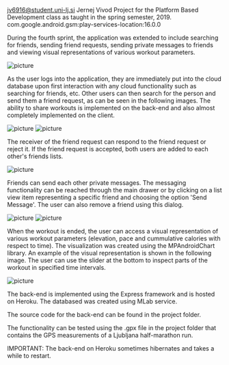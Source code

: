 jv6916@student.uni-lj.si
Jernej Vivod
Project for the Platform Based Development class as taught in the spring semester, 2019.
com.google.android.gsm:play-services-location:16.0.0



During the fourth sprint, the application was extended to include searching for friends, sending friend requests, sending private messages to friends and viewing visual representations of various workout parameters.

![picture](demo_imgs/drawer.png)

As the user logs into the application, they are immediately put into the cloud database upon first interaction with any cloud functionality such as searching for friends, etc. 
Other users can then search for the person and send them a friend request, as can be seen in the following images. The ability to share workouts is implemented on the back-end and also almost completely implemented on the client.

![picture](demo_imgs/search_friends.png)
![picture](demo_imgs/send_friend_request.png)

The receiver of the friend request can respond to the friend request or reject it. If the friend request is accepted, both users are added to each other's friends lists.

![picture](demo_imgs/accept_reject.png)

Friends can send each other private messages. The messaging functionality can be reached through the main drawer or by clicking on a list view item representing a specific friend and choosing the option 'Send Message'. 
The user can also remove a friend using this dialog. 

![picture](demo_imgs/message1.png)
![picture](demo_imgs/message2.png)


When the workout is ended, the user can access a visual representation of various workout parameters (elevation, pace and cummulative calories with respect to time). 
The visualization was created using the MPAndroidChart library. An example of the visual representation is shown in the following image. The user can use the slider at the bottom to inspect parts of the workout in specified time intervals.

![picture](demo_imgs/graphs.png)

The back-end is implemented using the Express framework and is hosted on Heroku. 
The databased was created using MLab service.

The source code for the back-end can be found in the project folder.

The functionality can be tested using the .gpx file in the project folder that contains the GPS measurements of a Ljubljana half-marathon run.

IMPORTANT: The back-end on Heroku sometimes hibernates and takes a while to restart.